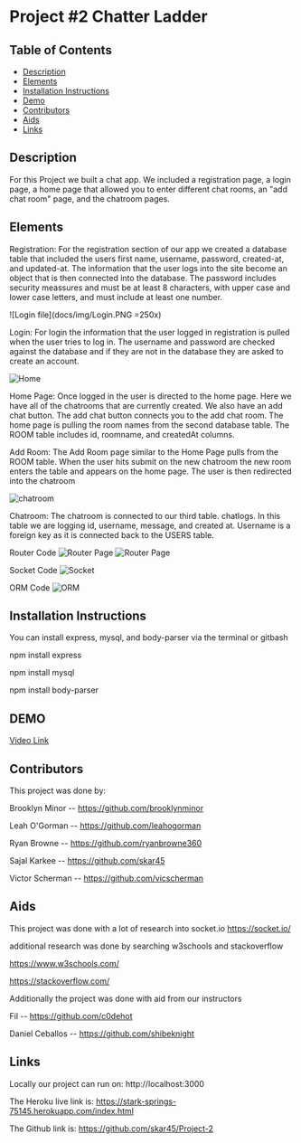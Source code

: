 # Project #2 Chatter Ladder


## **Table of Contents** 

  - [Description](#description)
  - [Elements](#elements)
  - [Installation Instructions](#installation)
  - [Demo](#usage)
  - [Contributors](#contributors)
  - [Aids](#aids)
  - [Links](#links)


## **Description**
For this Project we built a chat app. We included a registration page, a login page, a home page that allowed you to enter different chat rooms, an "add chat room" page, and the chatroom pages. 

## **Elements**
Registration:
For the registration section of our app we created a database table that included the users first name, username, password, created-at, and updated-at. The information that    the user logs into the site become an object that is then connected into the database.
The password includes security meassures and must be at least 8 characters, with upper case and lower case letters, and must include at least one number.

![Login file](docs/img/Login.PNG =250x)

Login:
For login the information that the user logged in registration is pulled when the user tries to log in. The username and password are checked against the database and if they are not in the database they are asked to create an account.

![Home](docs/img/Home.PNG)

Home Page:
Once logged in the user is directed to the home page. Here we have all of the chatrooms that are currently created. We also have an add chat button. The add chat button connects you to the add chat room. The home page is pulling the room names from the second database table. The ROOM table includes id, roomname, and createdAt columns.

Add Room:
The Add Room page similar to the Home Page pulls from the ROOM table. When the user hits submit on the new chatroom the new room enters the table and appears on the home page. The user is then redirected into the chatroom

![chatroom](docs/img/Chatroom.PNG)

Chatroom:
The chatroom is connected to our third table. chatlogs. In this table we are logging id, username, message, and created at. Username is a foreign key as it is connected back to the USERS table.

Router Code
![Router Page](docs/img/Router1.PNG)
![Router Page](docs/img/Router2.PNG)

Socket Code
![Socket](docs/img/Socket.PNG)

ORM Code
![ORM](docs/img/ORM.PNG)


## **Installation Instructions**
You can install express, mysql, and body-parser via the terminal or gitbash

  npm install express
  
  npm install mysql
  
  npm install body-parser
  
## **DEMO**
[Video Link](https://drive.google.com/file/d/1A95aZWh2tCSKExeHcIjiwxZkWDtDSDuS/view?usp=sharing)

## **Contributors**
This project was done by:

Brooklyn Minor -- https://github.com/brooklynminor

Leah O'Gorman -- https://github.com/leahogorman

Ryan Browne -- https://github.com/ryanbrowne360

Sajal Karkee -- https://github.com/skar45

Victor Scherman -- https://github.com/vicscherman

## **Aids**
This project was done with a lot of research into socket.io
https://socket.io/

additional research was done by searching w3schools and stackoverflow

https://www.w3schools.com/

https://stackoverflow.com/

Additionally the project was done with aid from our instructors

Fil -- https://github.com/c0dehot

Daniel Ceballos -- https://github.com/shibeknight

## **Links**

Locally our project can run on: http://localhost:3000

The Heroku live link is: https://stark-springs-75145.herokuapp.com/index.html

The Github link is: https://github.com/skar45/Project-2

